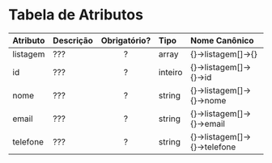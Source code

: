 # Tabela de Atributos

| Atributo | Descrição | Obrigatório? | Tipo | Nome Canônico |
| :------- | :-------- | :----------: | :--- | :------------ |
| listagem | ??? | ? | array | {}->listagem[]->{} |
| id | ??? | ? | inteiro | {}->listagem[]->{}->id |
| nome | ??? | ? | string | {}->listagem[]->{}->nome |
| email | ??? | ? | string | {}->listagem[]->{}->email |
| telefone | ??? | ? | string | {}->listagem[]->{}->telefone |
